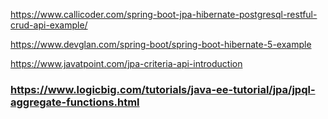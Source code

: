 https://www.callicoder.com/spring-boot-jpa-hibernate-postgresql-restful-crud-api-example/

https://www.devglan.com/spring-boot/spring-boot-hibernate-5-example

https://www.javatpoint.com/jpa-criteria-api-introduction

### https://www.logicbig.com/tutorials/java-ee-tutorial/jpa/jpql-aggregate-functions.html